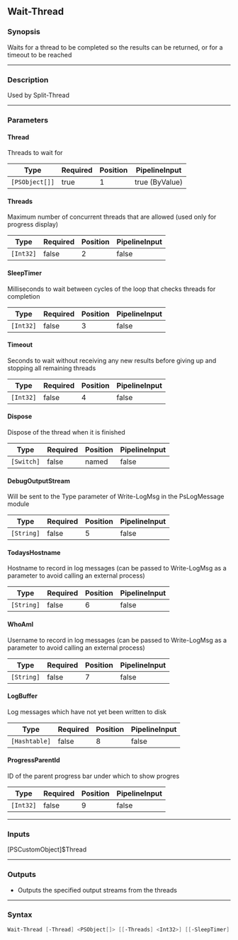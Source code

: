Wait-Thread
-----------

### Synopsis
Waits for a thread to be completed so the results can be returned, or for a timeout to be reached

---

### Description

Used by Split-Thread

---

### Parameters
#### **Thread**
Threads to wait for

|Type          |Required|Position|PipelineInput |
|--------------|--------|--------|--------------|
|`[PSObject[]]`|true    |1       |true (ByValue)|

#### **Threads**
Maximum number of concurrent threads that are allowed (used only for progress display)

|Type     |Required|Position|PipelineInput|
|---------|--------|--------|-------------|
|`[Int32]`|false   |2       |false        |

#### **SleepTimer**
Milliseconds to wait between cycles of the loop that checks threads for completion

|Type     |Required|Position|PipelineInput|
|---------|--------|--------|-------------|
|`[Int32]`|false   |3       |false        |

#### **Timeout**
Seconds to wait without receiving any new results before giving up and stopping all remaining threads

|Type     |Required|Position|PipelineInput|
|---------|--------|--------|-------------|
|`[Int32]`|false   |4       |false        |

#### **Dispose**
Dispose of the thread when it is finished

|Type      |Required|Position|PipelineInput|
|----------|--------|--------|-------------|
|`[Switch]`|false   |named   |false        |

#### **DebugOutputStream**
Will be sent to the Type parameter of Write-LogMsg in the PsLogMessage module

|Type      |Required|Position|PipelineInput|
|----------|--------|--------|-------------|
|`[String]`|false   |5       |false        |

#### **TodaysHostname**
Hostname to record in log messages (can be passed to Write-LogMsg as a parameter to avoid calling an external process)

|Type      |Required|Position|PipelineInput|
|----------|--------|--------|-------------|
|`[String]`|false   |6       |false        |

#### **WhoAmI**
Username to record in log messages (can be passed to Write-LogMsg as a parameter to avoid calling an external process)

|Type      |Required|Position|PipelineInput|
|----------|--------|--------|-------------|
|`[String]`|false   |7       |false        |

#### **LogBuffer**
Log messages which have not yet been written to disk

|Type         |Required|Position|PipelineInput|
|-------------|--------|--------|-------------|
|`[Hashtable]`|false   |8       |false        |

#### **ProgressParentId**
ID of the parent progress bar under which to show progres

|Type     |Required|Position|PipelineInput|
|---------|--------|--------|-------------|
|`[Int32]`|false   |9       |false        |

---

### Inputs
[PSCustomObject]$Thread

---

### Outputs
* Outputs the specified output streams from the threads

---

### Syntax
```PowerShell
Wait-Thread [-Thread] <PSObject[]> [[-Threads] <Int32>] [[-SleepTimer] <Int32>] [[-Timeout] <Int32>] [-Dispose] [[-DebugOutputStream] <String>] [[-TodaysHostname] <String>] [[-WhoAmI] <String>] [[-LogBuffer] <Hashtable>] [[-ProgressParentId] <Int32>] [<CommonParameters>]
```
